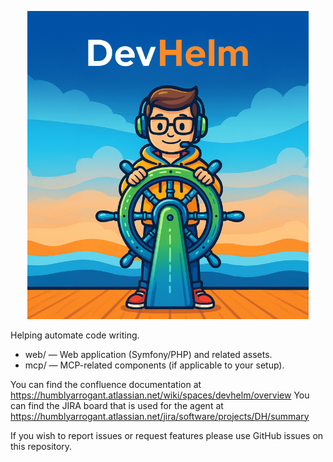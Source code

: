 <p align="center">
  <img width="450px" src="./logo-small.png?cache">
</p>

Helping automate code writing.

- web/ — Web application (Symfony/PHP) and related assets.
- mcp/ — MCP-related components (if applicable to your setup).

You can find the confluence documentation at https://humblyarrogant.atlassian.net/wiki/spaces/devhelm/overview
You can find the JIRA board that is used for the agent at https://humblyarrogant.atlassian.net/jira/software/projects/DH/summary

If you wish to report issues or request features please use GitHub issues on this repository.
